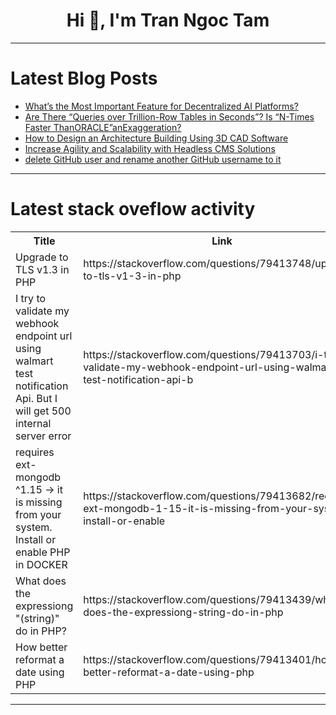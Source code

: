 <h1 align="center">Hi 👋, I'm Tran Ngoc Tam</h1>

---

# Latest Blog Posts 
<!-- BLOG-POST-LIST:START -->
- [What’s the Most Important Feature for Decentralized AI Platforms?](https://dev.to/neurolov_ai_/whats-the-most-important-feature-for-decentralized-ai-platforms-7e)
- [Are There “Queries over Trillion-Row Tables in Seconds”? Is “N-Times Faster ThanORACLE”anExaggeration?](https://dev.to/esproc_spl/are-there-queries-over-trillion-row-tables-in-seconds-is-n-times-faster-than-oracle-an-577f)
- [How to Design an Architecture Building Using 3D CAD Software](https://dev.to/julia970/how-to-design-an-architecture-building-using-3d-cad-software-2k8h)
- [Increase Agility and Scalability with Headless CMS Solutions](https://dev.to/nakiboddin_saiyad_5de3e06/increase-agility-and-scalability-with-headless-cms-solutions-3en5)
- [delete GitHub user and rename another GitHub username to it](https://dev.to/shaunthegeek/delete-github-user-and-rename-another-github-username-to-it-22ol)
<!-- BLOG-POST-LIST:END -->

---

# Latest stack oveflow activity
<table>
  <tr><th>Title</th><th>Link</th></tr>
  <!-- STACKOVERFLOW:START --><tr><td>Upgrade to TLS v1.3 in PHP</td><td>https://stackoverflow.com/questions/79413748/upgrade-to-tls-v1-3-in-php</td></tr><tr><td>I try to validate my webhook endpoint url using walmart test notification Api. But I will get 500 internal server error</td><td>https://stackoverflow.com/questions/79413703/i-try-to-validate-my-webhook-endpoint-url-using-walmart-test-notification-api-b</td></tr><tr><td>requires ext-mongodb ^1.15 -&gt; it is missing from your system. Install or enable PHP in DOCKER</td><td>https://stackoverflow.com/questions/79413682/requires-ext-mongodb-1-15-it-is-missing-from-your-system-install-or-enable</td></tr><tr><td>What does the expressiong &quot;&lpar;string&rpar;&quot; do in PHP?</td><td>https://stackoverflow.com/questions/79413439/what-does-the-expressiong-string-do-in-php</td></tr><tr><td>How better reformat a date using PHP</td><td>https://stackoverflow.com/questions/79413401/how-better-reformat-a-date-using-php</td></tr><!-- STACKOVERFLOW:END -->
</table>

---


